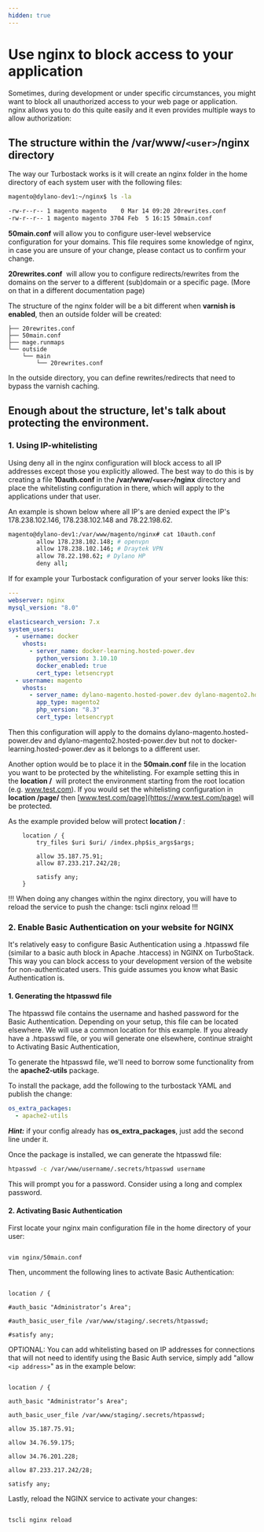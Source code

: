 ```yaml
---
hidden: true
---
```

# Use nginx to block access to your application

Sometimes, during development or under specific circumstances, you might want to block all unauthorized access to your web page or application. nginx allows you to do this quite easily and it even provides multiple ways to allow authorization:

## The structure within the /var/www/`<user>`/nginx directory

The way our Turbostack works is it will create an nginx folder in the home directory of each system user with the following files:

```bash
magento@dylano-dev1:~/nginx$ ls -la

-rw-r--r-- 1 magento magento    0 Mar 14 09:20 20rewrites.conf
-rw-r--r-- 1 magento magento 3704 Feb  5 16:15 50main.conf
```

**50main.conf** will allow you to configure user-level webservice configuration for your domains. This file requires some knowledge of nginx, in case you are unsure of your change, please contact us to confirm your change.

**20rewrites.conf**  will allow you to configure redirects/rewrites from the domains on the server to a different (sub)domain or a specific page. (More on that in a different documentation page)

The structure of the nginx folder will be a bit different when **varnish is enabled**, then an outside folder will be created:

```
├── 20rewrites.conf
├── 50main.conf
├── mage.runmaps
└── outside
    └── main
        └── 20rewrites.conf
```

In the outside directory, you can define rewrites/redirects that need to bypass the varnish caching.

## Enough about the structure, let's talk about protecting the environment.

### 1. Using IP-whitelisting 

Using deny all in the nginx configuration will block access to all IP addresses except those you explicitly allowed.
The best way to do this is by creating a file **10auth.conf** in the **/var/www/`<user>`/nginx** directory and place the whitelisting configuration in there, which will apply to the applications under that user. 

An example is shown below where all IP's are denied expect the IP's 178.238.102.146, 178.238.102.148 and 78.22.198.62.

```bash
magento@dylano-dev1:/var/www/magento/nginx# cat 10auth.conf
        allow 178.238.102.148; # openvpn
        allow 178.238.102.146; # Draytek VPN
        allow 78.22.198.62; # Dylano HP
        deny all;
```

If for example your Turbostack configuration of your server looks like this:

```yaml
---
webserver: nginx
mysql_version: "8.0"

elasticsearch_version: 7.x
system_users:
  - username: docker
    vhosts:
      - server_name: docker-learning.hosted-power.dev
        python_version: 3.10.10
        docker_enabled: true
        cert_type: letsencrypt
  - username: magento
    vhosts:
      - server_name: dylano-magento.hosted-power.dev dylano-magento2.hosted-power.dev
        app_type: magento2
        php_version: "8.3"
        cert_type: letsencrypt
```

Then this configuration will apply to the domains dylano-magento.hosted-power.dev and dylano-magento2.hosted-power.dev but not to docker-learning.hosted-power.dev as it belongs to a different user.

Another option would be to place it in the **50main.conf** file in the location you want to be protected by the whitelisting.
For example setting this in the **location /**  will protect the environment starting from the root location (e.g. www.test.com).
If you would set the whitelisting configuration in **location /page/** then [www.test.com/page](https://www.test.com/page) will be protected.

As the example provided below will protect **location /** :

```
    location / {
        try_files $uri $uri/ /index.php$is_args$args;
  
        allow 35.187.75.91;
        allow 87.233.217.242/28;
  
        satisfy any;
    }
```

!!!
When doing any changes within the nginx directory, you will have to reload the service to push the change:
tscli nginx reload
!!! 

### 2. Enable Basic Authentication on your website for NGINX

It's relatively easy to configure Basic Authentication using a .htpasswd file (similar to a basic auth block in Apache .htaccess) in NGINX on TurboStack. This way you can block access to your development version of the website for non-authenticated users. This guide assumes you know what Basic Authentication is.

#### 1. Generating the htpasswd file
The htpasswd file contains the username and hashed password for the Basic Authentication. Depending on your setup, this file can be located elsewhere. We will use a common location for this example. If you already have a .htpasswd file, or you will generate one elsewhere, continue straight to Activating Basic Authentication,

To generate the htpasswd file, we'll need to borrow some functionality from the **apache2-utils** package.

To install the package, add the following to the turbostack YAML and publish the change:

```yaml
os_extra_packages:
  - apache2-utils
```

**_Hint:_** if your config already has **os_extra_packages**, just add the second line under it.

Once the package is installed, we can generate the htpasswd file:

```bash
htpasswd -c /var/www/username/.secrets/htpasswd username
```

This will prompt you for a password. Consider using a long and complex password.

#### 2. Activating Basic Authentication

First locate your nginx main configuration file in the home directory of your user:

```

vim nginx/50main.conf

```

Then, uncomment the following lines to activate Basic Authentication:

```

location / {

#auth_basic "Administrator’s Area";

#auth_basic_user_file /var/www/staging/.secrets/htpasswd;

#satisfy any;

```

OPTIONAL: You can add whitelisting based on IP addresses for connections that will not need to identify using the Basic Auth service, simply add "allow `<ip address>`" as in the example below:

```

location / {

auth_basic "Administrator’s Area";

auth_basic_user_file /var/www/staging/.secrets/htpasswd;

allow 35.187.75.91;

allow 34.76.59.175;

allow 34.76.201.228;

allow 87.233.217.242/28;

satisfy any;

```

Lastly, reload the NGINX service to activate your changes:

```

tscli nginx reload

```
